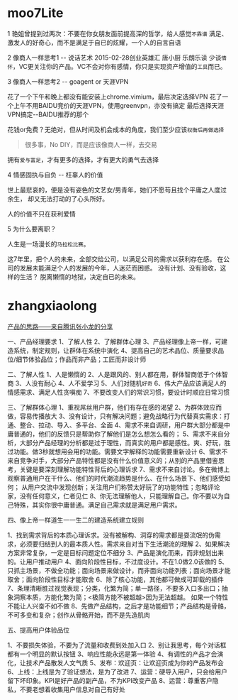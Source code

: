 # moo7Lite

1 艳姐曾提到过两次：不要在你女朋友面前提高深的哲学，给人感觉`不靠谱`
  满足、激发人的好奇心，而不是满足于自已的炫耀，一个人的自言自语

2 像商人一样思考1 -- 说话艺术
  2015-02-28创业英雄汇 唐小厨 乐朗乐读
  少谈`情怀`，VC更关注你的产品。VC不会对你有感情，你只是实现资产增值的`工具`而已。

3 像商人一样思考2 -- goagent or 天涯VPN

  花了一个下午和晚上都没有能安装上chrome.vimium，最后决定选择VPN
  花了一个上午不用BAIDU竞价的天涯VPN，使用greenvpn，亦没有搞定
  最后选择天涯VPN搞定--BAIDU推荐的那个

  花钱or免费？无绝对，但从时间及机会成本的角度，我们至少应该`权衡后再做选择`
  > 很多事，No DIY，而是应该像商人一样，去交易

  拥有`爱与富足`，才有更多的选择，才有更大的勇气去选择

4 情感固执与自负 -- 枉辜人的价值

  世上最悲哀的，便是没有姿色的文艺女/男青年，她们不愿苟且找个平庸之人度过余生，
  却又无法打动的了心头所好。

  人的价值不只在获利爱情

5 为什么要离职？

  人生是一场漫长的`马拉松比赛`。

  这7年里，把个人的未来，全部交给公司，以满足公司的需求以获利存在感。
  在公司的发展未能满足个人的发展的今年，人迷茫而困惑。
  没有计划、没有验收，这样的生活？
  脱离懒惰的地狱，决定自已的未来。

# zhangxiaolong

[产品的思路——来自腾讯张小龙的分享](http://www.huxiu.com/article/2142/1.html)

一、产品经理要求
1、了解人性
2、了解群体心理
3、产品经理像上帝一样，可建造系统，制定规则，让群体在系统中演化
4、提高自己的艺术品位、质量要求品位/细节体验品位；作品而非产品；工匠而非设计师
 
二、了解人性
1、人是懒惰的
2、人是跟风的、别人都在用，群体智商低于个体智商
3、人没有耐心
4、人不爱学习
5、人们对随机`好奇`
6、伟大产品应该满足人的情感需求、满足人性贪嗔痴
7、不要改变人们的常识习惯，要设计时顺应日常习惯
 
三、了解群体心理
1、重视屌丝用户群，他们有存在感的渴望
2、为群体效应而做，容易传播放大
3、没有设计，只有解决问题；避免战略行为代替真实需求：打通、整合、拉动、导入、多平台、全面
4、需求不来自调研，用户群大部分都是中庸普通的，他们的反馈只是帮助你了解他们是怎么想怎么看的；
5、需求不来自分析，大部分产品经理的分析都是过于理性，而真实的用户都是感性。爽、好玩，胜过功能。做3秒就想用会用的功能。需要文字解释的功能需要重新设计
6、需求不来自竞争对手，大部分产品特性都是没有什么价值意义的；从别的产品里借鉴思考，关键是要深刻理解功能特性背后的心理诉求
7、需求不来自讨论。多在微博上观察普通用户在干什么、他们的时代潮流趋势是什么、在什么场景下、他们感受如何；
   从用户交流中发现创新；关注用户们称赞太好玩了的功能特性；忽略评论家，没有任何意义，仁者见仁
8、你无法理解他人，只能理解自己。你不要以为自己特殊，其实你很中庸普通。满足自己需求就是满足用户需求。
 
四、像上帝一样道生一一生二的建造系统建立规则
 
1、找到需求背后的本质心理诉求。没有被解构、洞穿的需求都是耍流氓的伪需求，必须要归结到人的最本质人性。需求来自对当下生活潮流的理解
2、如果解决方案非常复杂，一定是目标问题定位不细分
3、产品是演化而来，而非规划出来的。让用户推动用户
4、面向阶段性目标，不过度设计。不在1.0做2.0该做的
5、只抓主场景，不做全功能；面向场景来做设计，而非面向功能列表；面向场景才能取舍；面向阶段性目标才能取舍
6、除了核心功能，其他都可做成可卸载的插件
7、条理清晰胜过视觉表现；分类，化繁为简；单一路径，不要多入口多出口；抽象洞察本质，方能化繁为简；<极简方能不被超越>因为无法超越。
   如果一个特性不能让人兴奋不如不做
8、先做产品结构，之后才是功能细节；产品结构是骨骼，不可多变和复杂；创作从骨骼开始，而不是先造肌肉
 
五、提高用户体验品位
 
1、不要损失体验，不要为了流量和收费到处加入口
2、别让我思考，每个对话框都有一个明显的默认按钮
3、响应性能永远是第一体验
4、有调性的产品才会演化，让技术产品散发人文气质
5、发布：欢迎页：让欢迎页成为你的产品发布会
6、上线：上线是为了验证想法，是为了改进
7、运营：硬导入用户，只会给用户留下坏印象。KPI是好产品的副产品，不为KPI改变产品
8、运营：尊重客户隐私，不要老想着收集用户信息对自己有好处

